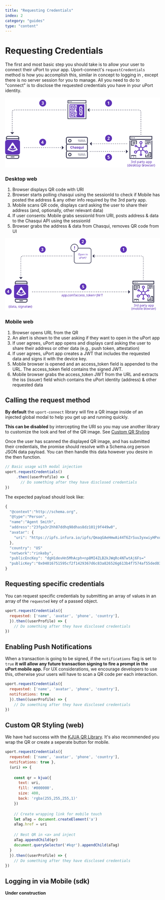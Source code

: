 ```yaml
---
title: "Requesting Credentials"
index: 2
category: "guides"
type: "content"
---
```


# Requesting Credentials

The first and most basic step you should take is to allow your user to connect their uPort to your app. Uport-connect's `requestCredentials` method is how you accomplish this, similar in concept to logging in , except there is no server session for you to manage. All you need to do to "connect" is to disclose the requested credentials you have in your uPort identity.

![small-diag](diag1a.svg)

### Desktop web

<div class="overview-list" markdown=1>

1. Browser displays QR code with URI
1. Browser starts polling chasqui using the sessionId to check if Mobile has posted the address & any other info required by the 3rd party app.
1. Mobile scans QR code, displays card asking the user to share their address (and, optionally, other relevant data)
1. If user consents: Mobile grabs sessionId from URI, posts address & data to the Chasqui API using the sessionId
1. Browser grabs the address & data from Chasqui, removes QR code from UI

</div>

![small-diag](diag1b.svg)

### Mobile web

<div class="overview-list" markdown=1>

1. Browser opens URL from the QR
1. An alert is shown to the user asking if they want to open in the uPort app
1. If user agrees, uPort app opens and displays card asking the user to share their address or other data (e.g., push token, attestation)
1. If user agrees, uPort app creates a JWT that includes the requested data and signs it with the device key.
1. Mobile browser is opened and an access_token field is appended to the URL. The access_token field contains the signed JWT.
1. Mobile browser grabs the access_token JWT from the URL and extracts the iss (issuer) field which contains the uPort identity (address) & other requested data

</div>

## Calling the request method

**By default** the `uport-connect` library will fire a QR image inside of an injected global modal to help you get up and running quickly.

**This can be disabled** by intercepting the URI so you may use another library to customize the look and feel of the QR image. See [Custom QR Styling](#custom-qr-styling)

Once the user has scanned the displayed QR image, and has submitted their credentials, the promise should resolve with a Schema.org person JSON data payload. You can then handle this data however you desire in the then function.

```js
// Basic usage with modal injection
uport.requestCredentials()
     .then((userProfile) => {
       // Do something after they have disclosed credentials
})
```

The expected payload should look like:

```js
{
  "@context":"http://schema.org",
  "@type":"Person",
  "name":"Agent Smith",
  "address":"23fga3r2hh87ddhq98dhas8dz101j9f449w0",
  "avatar": {
    "uri": "https://ipfs.infura.io/ipfs/QmaqGAeHmwAi44T6ZrSuu3yxwiyHPxoE1rHGmKxeCuZbS7DBX"
  },
  "country": "US"
  "network":"rinkeby",
  "publicEncKey": "dgH1devHn5MhAcph+np8MI4ZLB2kJWqRc4NTwtAj6Fs="
  "publicKey":"0x04016751595cf2f1429367d6c83a826526g613b4f7574af55ded0364f0fb34600bceba9211e5864ae616d7e83b5e3c79f1c913b40c8d38c64952fef383fd3ad637",
}
```

## Requesting specific credentials

You can request specific credentials by submitting an array of values in an array of the `requested` key of a passed object.

```js
uport.requestCredentials({
  requested: ['name', 'avatar', 'phone', 'country'],
  }).then((userProfile) => {
    // Do something after they have disclosed credentials
})
```

## Enabling Push Notifications

When a transaction is going to be signed, if the `notifications` flag is set to `true` **it will allow any future transaction signing to fire a prompt in the uPort mobile app.** For UX considerations, we encourage developers to use this, otherwise your users will have to scan a QR code per each interaction.

```js
uport.requestCredentials({
  requested: ['name', 'avatar', 'phone', 'country'],
  notifcations: true
  }).then((userProfile) => {
    // Do something after they have disclosed credentials
})
```

## Custom QR Styling (web)

We have had success with the [KJUA QR Library](https://larsjung.de/kjua/). It's also recommended you wrap the QR or create a seperate button for mobile.

```js
uport.requestCredentials({
  requested: ['name', 'avatar', 'phone', 'country'],
  notifcations: true },
  (uri) => {

    const qr = kjua({
      text: uri,
      fill: '#000000',
      size: 400,
      back: 'rgba(255,255,255,1)'
    })

    // Create wrapping link for mobile touch
    let aTag = document.createElement('a')
    aTag.href = uri

    // Nest QR in <a> and inject
    aTag.appendChild(qr)
    document.querySelector('#kqr').appendChild(aTag)
  }
  }).then((userProfile) => {
    // Do something after they have disclosed credentials
})
```

## Logging in via Mobile (sdk)

**Under construction**
